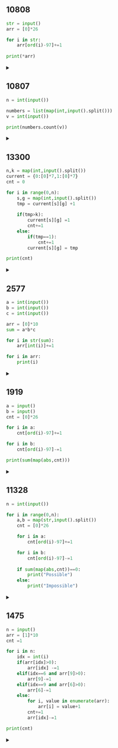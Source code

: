 ## 10808

```python
str = input()
arr = [0]*26

for i in str:
    arr[ord(i)-97]+=1
    
print(*arr)
```
<details>
<summary></summary>

- 유니코드값을 통한 인덱스
  
</details>

## 10807

```python
n = int(input())

numbers = list(map(int,input().split()))
v = int(input())

print(numbers.count(v))

```

<details>
<summary></summary>

- 배열에 값을 추가 or 값을 인덱스로
- 결과적으로는 배열에 값을 추가하고 count 사용

</details>

## 13300

```python
n,k = map(int,input().split())
current = {0:[0]*7,1:[0]*7}
cnt = 0

for i in range(0,n):
    s,g = map(int,input().split())
    tmp = current[s][g] +1
    
    if(tmp>k):
        current[s][g] =1
        cnt+=1
    else:
        if(tmp==1):
            cnt+=1
        current[s][g] = tmp

print(cnt)

```

<details>
<summary></summary>

- 총 학생수
- 한방 최대인원
- 성별과 학년
- 학생을 성별과 학년, 한방 최대인원에 알맞게 방배정하기

1) 남자와 여자는 다른방
2) 한방에 최대인원 있다.
3) 같은 학년끼리 배정
-> 남자와 여자를 학년별로 방을 구분하여 현재인원 상태확인
- 0:[0,0,0,0,0,0], 1:[0,0,0,0,0,0]
- +1씩 하면서 최대인원일 경우 방 카운트 +1, 그방의 상태 초기화

추가
- 편의를 위해 배열 크기는 7로
- 방 카운트는 최대인원이 찰때뿐만 아니라 최초에 방에 입장할때도 추가해야함

</details>

## 2577

```python
a = int(input())
b = int(input())
c = int(input())

arr = [0]*10
sum = a*b*c

for i in str(sum):
    arr[int(i)]+=1

for i in arr:
    print(i)
```

<details>
<summary></summary>

- 숫자 곱하고 각자리수 인덱스값을 통해 값 +1씩 전체 반복

</details>

## 1919

```python
a = input()
b = input()
cnt = [0]*26

for i in a:
    cnt[ord(i)-97]+=1

for i in b:
    cnt[ord(i)-97]-=1

print(sum(map(abs,cnt)))
```

<details>
<summary></summary>

- 소문자 각각 길이 1000이하
- 에너그램 -> 구성하는 문자의 개수가 각각 동일해야함
- 문자열1의 각 알파벳 개수 - 문자열2 의 각 알파벳 개수
- 문자열2에 있는게 a에 없을수도 -> 절대값으로 계산

</details>


## 11328

```python
n = int(input())

for i in range(0,n):
    a,b = map(str,input().split())
    cnt = [0]*26

    for i in a:
        cnt[ord(i)-97]+=1

    for i in b:
        cnt[ord(i)-97]-=1
        
    if sum(map(abs,cnt))==0:
        print("Possible")
    else:
        print("Impossible")
```

<details>
<summary></summary>

- 에너그램 문제와 동일
- 구성하는 알파뱃의 개수가 동일해야함

</details>


## 1475

```python
n = input()
arr = [1]*10
cnt =1

for i in n:
    idx = int(i)
    if(arr[idx]>0):
        arr[idx] -=1
    elif(idx==6 and arr[9]>0):
        arr[9]-=1
    elif(idx==9 and arr[6]>0):
        arr[6]-=1
    else:
        for i, value in enumerate(arr):
            arr[i] = value+1
        cnt+=1
        arr[idx]-=1

print(cnt)
```

<details>
<summary></summary>

- 0~9까지 1set
- 6,9는 뒤집어서 공유가능
- 최소 set의 개수
</details>



